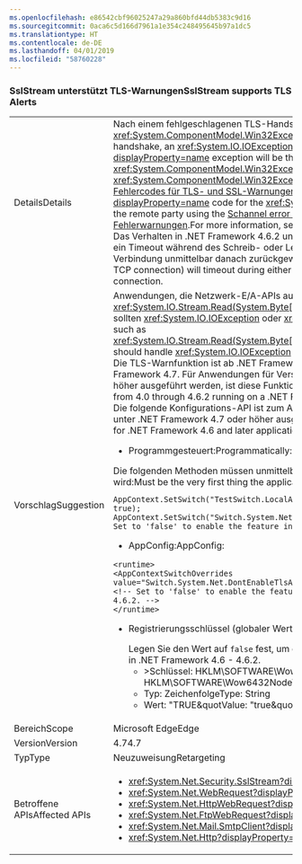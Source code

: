 ```yaml
---
ms.openlocfilehash: e86542cbf96025247a29a860bfd44db5383c9d16
ms.sourcegitcommit: 0aca6c5d166d7961a1e354c248495645b97a1dc5
ms.translationtype: HT
ms.contentlocale: de-DE
ms.lasthandoff: 04/01/2019
ms.locfileid: "58760228"
---
```

### <a name="sslstream-supports-tls-alerts"></a><span data-ttu-id="cd17f-101">SslStream unterstützt TLS-Warnungen</span><span class="sxs-lookup"><span data-stu-id="cd17f-101">SslStream supports TLS Alerts</span></span>

|   |   |
|---|---|
|<span data-ttu-id="cd17f-102">Details</span><span class="sxs-lookup"><span data-stu-id="cd17f-102">Details</span></span>|<span data-ttu-id="cd17f-103">Nach einem fehlgeschlagenen TLS-Handshake wird eine <xref:System.IO.IOException?displayProperty=name> mit einer inneren <xref:System.ComponentModel.Win32Exception?displayProperty=name> von dem ersten E/A-Lese-/Schreibvorgang ausgelöst.</span><span class="sxs-lookup"><span data-stu-id="cd17f-103">After a failed TLS handshake, an <xref:System.IO.IOException?displayProperty=name> with an inner <xref:System.ComponentModel.Win32Exception?displayProperty=name> exception will be thrown by the first I/O Read/Write operation.</span></span> <span data-ttu-id="cd17f-104">Der <xref:System.ComponentModel.Win32Exception.NativeErrorCode?displayProperty=name>-Code für die <xref:System.ComponentModel.Win32Exception?displayProperty=name> kann der TLS-Warnung von der Remotepartei mit den [Schannel-Fehlercodes für TLS- und SSL-Warnungen](https://docs.microsoft.com/windows/desktop/SecAuthN/schannel-error-codes-for-tls-and-ssl-alerts) zugeordnet werden.</span><span class="sxs-lookup"><span data-stu-id="cd17f-104">The <xref:System.ComponentModel.Win32Exception.NativeErrorCode?displayProperty=name> code for the <xref:System.ComponentModel.Win32Exception?displayProperty=name> can be mapped to the TLS Alert from the remote party using the [Schannel error codes for TLS and SSL alerts](https://docs.microsoft.com/windows/desktop/SecAuthN/schannel-error-codes-for-tls-and-ssl-alerts).</span></span> <span data-ttu-id="cd17f-105">Weitere Informationen finden Sie unter [RFC 2246: Abschnitt 7.2.2, Fehlerwarnungen](https://tools.ietf.org/html/rfc2246#section-7.2.2).</span><span class="sxs-lookup"><span data-stu-id="cd17f-105">For more information, see [RFC 2246: Section 7.2.2 Error alerts](https://tools.ietf.org/html/rfc2246#section-7.2.2).</span></span> <br/><span data-ttu-id="cd17f-106">Das Verhalten in .NET Framework 4.6.2 und früheren Versionen besteht darin, dass für den Transportkanal (in der Regel eine TCP-Verbindung) ein Timeout während des Schreib- oder Lesevorgangs auftritt, wenn beim Handshake bei der anderen Partei ein Fehler aufgetreten ist und die Verbindung unmittelbar danach zurückgewiesen wurde.</span><span class="sxs-lookup"><span data-stu-id="cd17f-106">The behavior in .NET Framework 4.6.2 and earlier is that the transport channel (usually TCP connection) will timeout during either Write or Read if the other party failed the handshake and immediately afterwards rejected the connection.</span></span>|
|<span data-ttu-id="cd17f-107">Vorschlag</span><span class="sxs-lookup"><span data-stu-id="cd17f-107">Suggestion</span></span>|<span data-ttu-id="cd17f-108">Anwendungen, die Netzwerk-E/A-APIs aufrufen (z.B. <xref:System.IO.Stream.Read(System.Byte[],System.Int32,System.Int32)>/<xref:System.IO.Stream.Write(System.Byte[],System.Int32,System.Int32)>) sollten <xref:System.IO.IOException> oder <xref:System.TimeoutException?displayProperty=name> verarbeiten.</span><span class="sxs-lookup"><span data-stu-id="cd17f-108">Applications calling network I/O APIs such as <xref:System.IO.Stream.Read(System.Byte[],System.Int32,System.Int32)>/<xref:System.IO.Stream.Write(System.Byte[],System.Int32,System.Int32)> should handle <xref:System.IO.IOException> or <xref:System.TimeoutException?displayProperty=name>.</span></span><br/><span data-ttu-id="cd17f-109">Die TLS-Warnfunktion ist ab .NET Framework 4.7 standardmäßig aktiviert.</span><span class="sxs-lookup"><span data-stu-id="cd17f-109">The TLS Alerts feature is enabled by default starting with .NET Framework 4.7.</span></span> <span data-ttu-id="cd17f-110">Für Anwendungen für Versionen von .NET Framework von 4.0 bis 4.6.2, die auf einem System mit .NET Framework 4.7 oder höher ausgeführt werden, ist diese Funktion deaktiviert, um die Kompatibilität zu erhalten.</span><span class="sxs-lookup"><span data-stu-id="cd17f-110">Applications targeting versions of the .NET Framework from 4.0 through 4.6.2 running on a .NET Framework 4.7 or higher system will have the feature disabled to preserve compatibility.</span></span> <br/><span data-ttu-id="cd17f-111">Die folgende Konfigurations-API ist zum Aktivieren oder Deaktivieren des Features für .NET Framework 4.6- oder höhere Anwendungen, die unter .NET Framework 4.7 oder höher ausgeführt werden, verfügbar.</span><span class="sxs-lookup"><span data-stu-id="cd17f-111">The following configuration API is available to enable or disable the feature for .NET Framework 4.6 and later applications running on .NET Framework 4.7 or later.</span></span><ul><li><span data-ttu-id="cd17f-112">Programmgesteuert:</span><span class="sxs-lookup"><span data-stu-id="cd17f-112">Programmatically:</span></span></li></ul><span data-ttu-id="cd17f-113">Die folgenden Methoden müssen unmittelbar nach dem Anwendungsstart aufgerufen werden, da ServicePointManager nur einmal initialisiert wird:</span><span class="sxs-lookup"><span data-stu-id="cd17f-113">Must be the very first thing the application does since ServicePointManager will initialize only once:</span></span><pre><code class="lang-csharp">AppContext.SetSwitch(&quot;TestSwitch.LocalAppContext.DisableCaching&quot;, true);&#13;&#10;AppContext.SetSwitch(&quot;Switch.System.Net.DontEnableTlsAlerts&quot;, true); // Set to &#39;false&#39; to enable the feature in .NET Framework 4.6 - 4.6.2.&#13;&#10;</code></pre><ul><li><span data-ttu-id="cd17f-114">AppConfig:</span><span class="sxs-lookup"><span data-stu-id="cd17f-114">AppConfig:</span></span></li></ul><pre><code class="lang-xml">&lt;runtime&gt;&#13;&#10;&lt;AppContextSwitchOverrides value=&quot;Switch.System.Net.DontEnableTlsAlerts=true&quot;/&gt;&#13;&#10;&lt;!-- Set to &#39;false&#39; to enable the feature in .NET Framework 4.6 - 4.6.2. --&gt;&#13;&#10;&lt;/runtime&gt;&#13;&#10;</code></pre><ul><li><span data-ttu-id="cd17f-115">Registrierungsschlüssel (globaler Wert für einen Computer):</span><span class="sxs-lookup"><span data-stu-id="cd17f-115">Registry key (machine global):</span></span></p><span data-ttu-id="cd17f-116">Legen Sie den Wert auf <code>false</code> fest, um das Feature in .NET Framework 4.6 bis 4.6.2 zu aktivieren.</span><span class="sxs-lookup"><span data-stu-id="cd17f-116">Set the Value to <code>false</code> to enable the feature in .NET Framework 4.6 - 4.6.2.</span></span><ul><li><span data-ttu-id="cd17f-117">>Schlüssel: HKLM\SOFTWARE\Wow6432Node\Microsoft\\.NETFramework\AppContext\Switch.System.Net.DontEnableTlsAlerts</span><span class="sxs-lookup"><span data-stu-id="cd17f-117">>Key: HKLM\SOFTWARE\Wow6432Node\Microsoft\\.NETFramework\AppContext\Switch.System.Net.DontEnableTlsAlerts</span></span></li><li><span data-ttu-id="cd17f-118">Typ: Zeichenfolge</span><span class="sxs-lookup"><span data-stu-id="cd17f-118">Type: String</span></span></li><li><span data-ttu-id="cd17f-119">Wert: &quot;TRUE&quot</span><span class="sxs-lookup"><span data-stu-id="cd17f-119">Value: &quot;true&quot</span></span></li></ul></ul> |
|<span data-ttu-id="cd17f-120">Bereich</span><span class="sxs-lookup"><span data-stu-id="cd17f-120">Scope</span></span>|<span data-ttu-id="cd17f-121">Microsoft Edge</span><span class="sxs-lookup"><span data-stu-id="cd17f-121">Edge</span></span>|
|<span data-ttu-id="cd17f-122">Version</span><span class="sxs-lookup"><span data-stu-id="cd17f-122">Version</span></span>|<span data-ttu-id="cd17f-123">4.7</span><span class="sxs-lookup"><span data-stu-id="cd17f-123">4.7</span></span>|
|<span data-ttu-id="cd17f-124">Typ</span><span class="sxs-lookup"><span data-stu-id="cd17f-124">Type</span></span>|<span data-ttu-id="cd17f-125">Neuzuweisung</span><span class="sxs-lookup"><span data-stu-id="cd17f-125">Retargeting</span></span>|
|<span data-ttu-id="cd17f-126">Betroffene APIs</span><span class="sxs-lookup"><span data-stu-id="cd17f-126">Affected APIs</span></span>|<ul><li><xref:System.Net.Security.SslStream?displayProperty=nameWithType></li><li><xref:System.Net.WebRequest?displayProperty=nameWithType></li><li><xref:System.Net.HttpWebRequest?displayProperty=nameWithType></li><li><xref:System.Net.FtpWebRequest?displayProperty=nameWithType></li><li><xref:System.Net.Mail.SmtpClient?displayProperty=nameWithType></li><li><xref:System.Net.Http?displayProperty=nameWithType></li></ul>|
